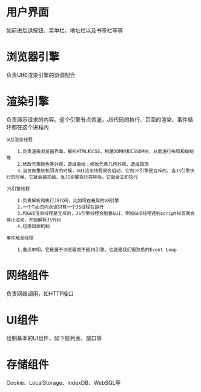 # 用户界面

如前进后退按钮、菜单栏、地址栏以及书签栏等等

# 浏览器引擎

负责UI和渲染引擎的协调配合

# 渲染引擎

负责展示请求的内容。这个引擎有点苦逼，JS代码的执行、页面的渲染、事件循环都在这个进程内

    GUI渲染线程
        
        1.负责渲染浏览器界面，解析HTML和CSS，构建DOM树和CSSOM树，从而进行布局和绘制等
        2.修改元素颜色等外观，造成重绘；修改元素几何外观，造成回流
        3.当页面重绘和回流的时候，GUI渲染线程就会启动，它和JS引擎是互斥的，当JS引擎执行的时候，它就会被冻结，当JS引擎执行完毕后，它就会立即执行

    JS引擎线程

        1.负责解析和执行JS代码，比如现在最屌的V8引擎
        2.一个Tab页内永远只有一个JS线程在运行
        3.和GUI渲染线程是互斥的，JS引擎线程会阻塞GUI，例如GUI线程遇到script标签就会停止渲染，开始解析JS代码
        4.垃圾回收机制

    事件触发线程

        1.重点申明，它是属于浏览器而不是JS引擎，也就是我们很熟悉的Event Loop

# 网络组件

负责网络调用，如HTTP接口

# UI组件

绘制基本的UI组件，如下拉列表、窗口等

# 存储组件

Cookie、LocalStorage、indexDB、WebSQL等